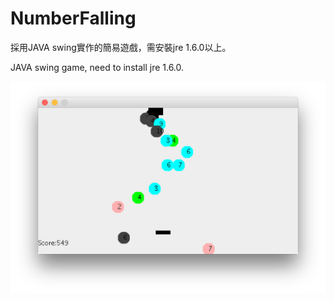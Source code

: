 # NumberFalling
採用JAVA swing實作的簡易遊戲，需安裝jre 1.6.0以上。

JAVA swing game, need to install jre 1.6.0.

![](https://raw.githubusercontent.com/RayTW/NumberFalling/d121549cb29bed1e57840e4b81d4475d5998a268/preview.png)
